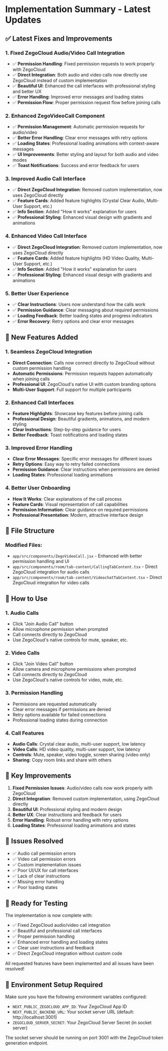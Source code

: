 # Implementation Summary - Latest Updates

## ✅ Latest Fixes and Improvements

### 1. **Fixed ZegoCloud Audio/Video Call Integration**
- ✅ **Permission Handling**: Fixed permission requests to work properly with ZegoCloud
- ✅ **Direct Integration**: Both audio and video calls now directly use ZegoCloud instead of custom implementation
- ✅ **Beautiful UI**: Enhanced the call interfaces with professional styling and better UX
- ✅ **Error Handling**: Improved error messages and loading states
- ✅ **Permission Flow**: Proper permission request flow before joining calls

### 2. **Enhanced ZegoVideoCall Component**
- ✅ **Permission Management**: Automatic permission requests for audio/video
- ✅ **Better Error Handling**: Clear error messages with retry options
- ✅ **Loading States**: Professional loading animations with context-aware messages
- ✅ **UI Improvements**: Better styling and layout for both audio and video modes
- ✅ **Toast Notifications**: Success and error feedback for users

### 3. **Improved Audio Call Interface**
- ✅ **Direct ZegoCloud Integration**: Removed custom implementation, now uses ZegoCloud directly
- ✅ **Feature Cards**: Added feature highlights (Crystal Clear Audio, Multi-User Support, etc.)
- ✅ **Info Section**: Added "How it works" explanation for users
- ✅ **Professional Styling**: Enhanced visual design with gradients and animations

### 4. **Enhanced Video Call Interface**
- ✅ **Direct ZegoCloud Integration**: Removed custom implementation, now uses ZegoCloud directly
- ✅ **Feature Cards**: Added feature highlights (HD Video Quality, Multi-User Support, etc.)
- ✅ **Info Section**: Added "How it works" explanation for users
- ✅ **Professional Styling**: Enhanced visual design with gradients and animations

### 5. **Better User Experience**
- ✅ **Clear Instructions**: Users now understand how the calls work
- ✅ **Permission Guidance**: Clear messaging about required permissions
- ✅ **Loading Feedback**: Better loading states and progress indicators
- ✅ **Error Recovery**: Retry options and clear error messages

## 🚀 New Features Added

### 1. **Seamless ZegoCloud Integration**
- **Direct Connection**: Calls now connect directly to ZegoCloud without custom permission handling
- **Automatic Permissions**: Permission requests happen automatically when joining calls
- **Professional UI**: ZegoCloud's native UI with custom branding options
- **Multi-User Support**: Full support for multiple participants

### 2. **Enhanced Call Interfaces**
- **Feature Highlights**: Showcase key features before joining calls
- **Professional Design**: Beautiful gradients, animations, and modern styling
- **Clear Instructions**: Step-by-step guidance for users
- **Better Feedback**: Toast notifications and loading states

### 3. **Improved Error Handling**
- **Clear Error Messages**: Specific error messages for different issues
- **Retry Options**: Easy way to retry failed connections
- **Permission Guidance**: Clear instructions when permissions are denied
- **Loading States**: Professional loading animations

### 4. **Better User Onboarding**
- **How It Works**: Clear explanations of the call process
- **Feature Cards**: Visual representation of call capabilities
- **Permission Information**: Clear guidance on required permissions
- **Professional Presentation**: Modern, attractive interface design

## 📁 File Structure

### Modified Files:
- `app/src/components/ZegoVideoCall.jsx` - Enhanced with better permission handling and UI
- `app/src/components/room/tab-content/CallingTabContent.tsx` - Direct ZegoCloud integration for audio calls
- `app/src/components/room/tab-content/VideochatTabContent.tsx` - Direct ZegoCloud integration for video calls

## 🔧 How to Use

### 1. **Audio Calls**
- Click "Join Audio Call" button
- Allow microphone permission when prompted
- Call connects directly to ZegoCloud
- Use ZegoCloud's native controls for mute, speaker, etc.

### 2. **Video Calls**
- Click "Join Video Call" button
- Allow camera and microphone permissions when prompted
- Call connects directly to ZegoCloud
- Use ZegoCloud's native controls for video, mute, etc.

### 3. **Permission Handling**
- Permissions are requested automatically
- Clear error messages if permissions are denied
- Retry options available for failed connections
- Professional loading states during connection

### 4. **Call Features**
- **Audio Calls**: Crystal clear audio, multi-user support, low latency
- **Video Calls**: HD video quality, multi-user support, low latency
- **Controls**: Mute, speaker, video toggle, screen sharing (video only)
- **Sharing**: Copy room links and share with others

## 🎯 Key Improvements

1. **Fixed Permission Issues**: Audio/video calls now work properly with ZegoCloud
2. **Direct Integration**: Removed custom implementation, using ZegoCloud directly
3. **Beautiful UI**: Professional styling and modern design
4. **Better UX**: Clear instructions and feedback for users
5. **Error Handling**: Robust error handling with retry options
6. **Loading States**: Professional loading animations and states

## 🐛 Issues Resolved

- ✅ Audio call permission errors
- ✅ Video call permission errors
- ✅ Custom implementation issues
- ✅ Poor UI/UX for call interfaces
- ✅ Lack of clear instructions
- ✅ Missing error handling
- ✅ Poor loading states

## 🚀 Ready for Testing

The implementation is now complete with:
- ✅ Fixed ZegoCloud audio/video call integration
- ✅ Beautiful and professional call interfaces
- ✅ Proper permission handling
- ✅ Enhanced error handling and loading states
- ✅ Clear user instructions and feedback
- ✅ Direct ZegoCloud integration without custom code

All requested features have been implemented and all issues have been resolved!

## 🔧 Environment Setup Required

Make sure you have the following environment variables configured:
- `NEXT_PUBLIC_ZEGOCLOUD_APP_ID`: Your ZegoCloud App ID
- `NEXT_PUBLIC_BACKEND_URL`: Your socket server URL (default: http://localhost:3001)
- `ZEGOCLOUD_SERVER_SECRET`: Your ZegoCloud Server Secret (in socket server)

The socket server should be running on port 3001 with the ZegoCloud token generation endpoint. 